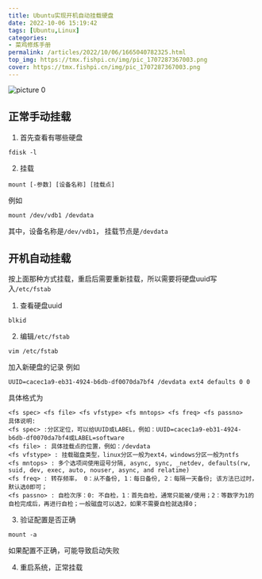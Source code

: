 ```yaml
---
title: Ubuntu实现开机自动挂载硬盘
date: 2022-10-06 15:19:42
tags: [Ubuntu,Linux]
categories: 
- 菜鸡修炼手册
permalink: /articles/2022/10/06/1665040782325.html
top_img: https://tmx.fishpi.cn/img/pic_1707287367003.png
cover: https://tmx.fishpi.cn/img/pic_1707287367003.png
---
```

![picture 0](https://tmx.fishpi.cn/img/pic_1707287367003.png)  


## 正常手动挂载

1. 首先查看有哪些硬盘
```
fdisk -l
```

2. 挂载
```
mount [-参数] [设备名称] [挂载点] 
```

例如
```
mount /dev/vdb1 /devdata
```
其中，设备名称是`/dev/vdb1`， 挂载节点是`/devdata`

## 开机自动挂载
按上面那种方式挂载，重启后需要重新挂载，所以需要将硬盘uuid写入`/etc/fstab`

1. 查看硬盘uuid
```
blkid
```

2. 编辑`/etc/fstab`
```
vim /etc/fstab
```
加入新硬盘的记录
例如
```
UUID=cacec1a9-eb31-4924-b6db-df0070da7bf4 /devdata ext4 defaults 0 0
```

具体格式为
```
<fs spec> <fs file> <fs vfstype> <fs mntops> <fs freq> <fs passno>
具体说明:
<fs spec> :分区定位，可以给UUID或LABEL，例如：UUID=cacec1a9-eb31-4924-b6db-df0070da7bf4或LABEL=software
<fs file> : 具体挂载点的位置，例如：/devdata
<fs vfstype> : 挂载磁盘类型，linux分区一般为ext4，windows分区一般为ntfs
<fs mntops> : 多个选项间使用逗号分隔, async, sync, _netdev, defaults(rw,  suid, dev, exec, auto, nouser, async, and relatime)
<fs freq> : 转存频率， 0：从不备份, 1：每日备份, 2：每隔一天备份; 该方法已过时，默认选0即可；
<fs passno> : 自检次序：0: 不自检，1：首先自检，通常只能被/使用；2：等数字为1的自检完成后，再进行自检；一般磁盘可以选2，如果不需要自检就选择0；
```

3. 验证配置是否正确
```
mount -a
```
如果配置不正确，可能导致启动失败

4. 重启系统，正常挂载

